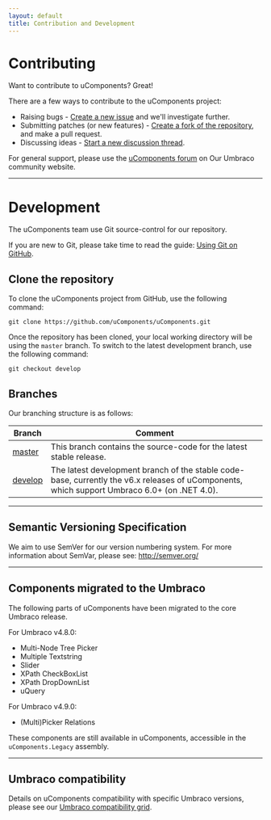 ```yaml
---
layout: default
title: Contribution and Development
---
```


# Contributing

Want to contribute to uComponents? Great!

There are a few ways to contribute to the uComponents project:

* Raising bugs - [Create a new issue](https://github.com/uComponents/uComponents/issues) and we'll investigate further.
* Submitting patches (or new features) - [Create a fork of the repository](https://github.com/uComponents/uComponents/fork), and make a pull request.
* Discussing ideas - [Start a new discussion thread](https://github.com/uComponents/uComponents/issues).

For general support, please use the [uComponents forum](http://our.umbraco.org/projects/backoffice-extensions/ucomponents/questionssuggestions) on Our Umbraco community website.

---

# Development

The uComponents team use Git source-control for our repository.

If you are new to Git, please take time to read the guide: [Using Git on GitHub](https://help.github.com/articles/set-up-git).

## Clone the repository

To clone the uComponents project from GitHub, use the following command:

	git clone https://github.com/uComponents/uComponents.git

Once the repository has been cloned, your local working directory will be using the `master` branch. To switch to the latest development branch, use the following command:

	git checkout develop

## Branches

Our branching structure is as follows:

| Branch | Comment |
|--------|---------|
| [master](https://github.com/uComponents/uComponents/tree/master) | This branch contains the source-code for the latest stable release. |
| [develop](https://github.com/uComponents/uComponents/tree/develop) | The latest development branch of the stable code-base, currently the v6.x releases of uComponents, which support Umbraco 6.0+ (on .NET 4.0). |

---

## Semantic Versioning Specification
We aim to use SemVer for our version numbering system. For more information about SemVar, please see: <http://semver.org/>

---

## Components migrated to the Umbraco

The following parts of uComponents have been migrated to the core Umbraco release.

For Umbraco v4.8.0:

* Multi-Node Tree Picker
* Multiple Textstring
* Slider
* XPath CheckBoxList
* XPath DropDownList
* uQuery

For Umbraco v4.9.0:

* (Multi)Picker Relations

These components are still available in uComponents, accessible in the `uComponents.Legacy` assembly.

---

## Umbraco compatibility

Details on uComponents compatibility with specific Umbraco versions, please see our [Umbraco compatibility grid](/compatibility/).
